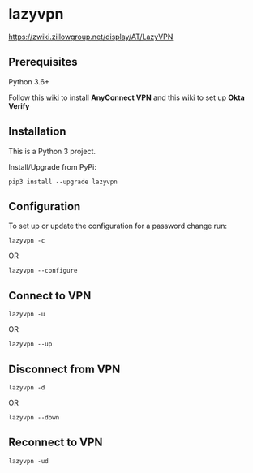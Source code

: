 # lazyvpn
https://zwiki.zillowgroup.net/display/AT/LazyVPN

## Prerequisites
Python 3.6+

Follow this [wiki](https://zwiki.zillowgroup.net/display/ZillowOps/Instructions+for+using+Okta+verify+to+connect+to+AnyConnect+VPN) to install **AnyConnect VPN** and 
this [wiki](https://zwiki.zillowgroup.net/display/ZGITArchive/Okta+-+Setting+Up+Two-factor+Authentication) to set up **Okta Verify**

## Installation
This is a Python 3 project.

Install/Upgrade from PyPi:
```
pip3 install --upgrade lazyvpn
```

## Configuration
To set up or update the configuration for a password change run:
```
lazyvpn -c
```
OR
```
lazyvpn --configure
```

## Connect to VPN
```
lazyvpn -u
```
OR
```
lazyvpn --up
```
## Disconnect from VPN
```
lazyvpn -d
```
OR
```
lazyvpn --down
```
## Reconnect to VPN
```
lazyvpn -ud
```